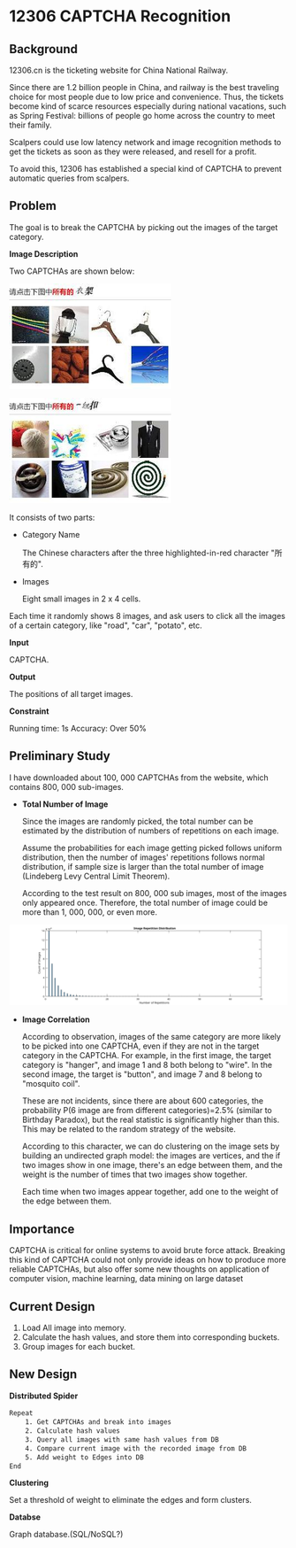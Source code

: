 12306 CAPTCHA Recognition
==============


Background
----------
12306.cn is the ticketing website for China National Railway. 

Since there are 1.2 billion people in China, and railway is the best traveling choice for most people due to low price and convenience. Thus, the tickets become kind of scarce resources especially during national vacations, such as Spring Festival: billions of people go home across the country to meet their family.

Scalpers could use low latency network and image recognition methods to get the tickets as soon as they were released, and resell for a profit.

To avoid this, 12306 has established a special kind of CAPTCHA to prevent automatic queries from scalpers.

Problem
--------------

The goal is to break the CAPTCHA by picking out the images of the target category.


__Image Description__

Two CAPTCHAs are shown below:

![](534.jpg) 

![](537.jpg)

It consists of two parts:

- Category Name
    
    The Chinese characters after the three highlighted-in-red character "所有的".
    
- Images

    Eight small images in 2 x 4 cells.

Each time it randomly shows 8 images, and ask users to click all the images of a certain category, like "road", "car", "potato", etc.  

__Input__

CAPTCHA.

__Output__

The positions of all target images.

__Constraint__

Running time: 1s
Accuracy: Over 50%

Preliminary Study
---------

I have downloaded about 100, 000 CAPTCHAs from the website, which contains 800, 000 sub-images.

- __Total Number of Image__

    Since the images are randomly picked, the total number can be estimated by the distribution of numbers of repetitions on each image.
    
    Assume the probabilities for each image getting picked follows uniform distribution, then the number of images' repetitions follows normal distribution, if sample size is larger than the total number of image (Lindeberg Levy Central Limit Theorem).

    According to the test result on 800, 000 sub images, most of the images only appeared once. Therefore, the total number of image could be more than 1, 000, 000, or even more.

![](distribution.svg)


    
- __Image Correlation__

    According to observation, images of the same category are more likely to be picked into one CAPTCHA, even if they are not in the target category in the CAPTCHA. For example, in the first image, the target category is "hanger", and image 1 and 8 both belong to "wire". In the second image, the target is "button", and image 7 and 8 belong to "mosquito coil".
    
    These are not incidents, since there are about 600 categories, the probability P(6 image are from different categories)=2.5% (similar to Birthday Paradox), but the real statistic is significantly higher than this. This may be related to the random strategy of the website. 
    
    According to this character, we can do clustering on the image sets by building an undirected graph model: the images are vertices, and the if two images show in one image, there's an edge between them, and the weight is the number of times that two images show together. 
    
    Each time when two images appear together, add one to the weight of the edge between them.

Importance
-------------
CAPTCHA is critical for online systems to avoid brute force attack. Breaking this kind of CAPTCHA could not only provide ideas on how to produce more reliable CAPTCHAs, but also offer some new thoughts on application of computer vision, machine learning, data mining on large dataset 

Current Design
-----------

1. Load All image into memory.
2. Calculate the hash values, and store them into corresponding buckets.
3. Group images for each bucket.

New Design
-------
__Distributed Spider__

    Repeat
        1. Get CAPTCHAs and break into images
        2. Calculate hash values
        3. Query all images with same hash values from DB
        4. Compare current image with the recorded image from DB
        5. Add weight to Edges into DB
    End
    
__Clustering__

Set a threshold of weight to eliminate the edges and form clusters.

__Databse__

Graph database.(SQL/NoSQL?)


